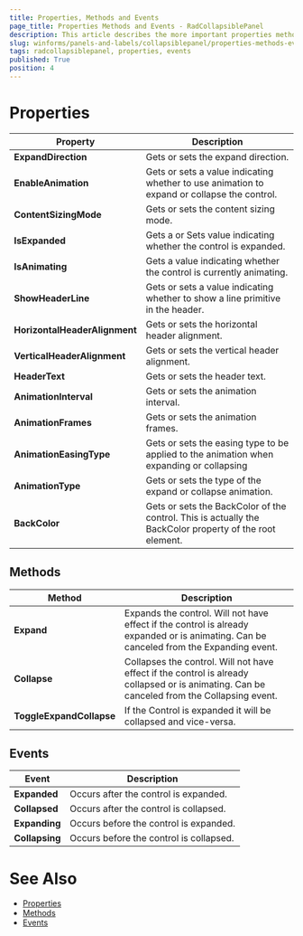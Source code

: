 ```yaml
---
title: Properties, Methods and Events
page_title: Properties Methods and Events - RadCollapsiblePanel
description: This article describes the more important properties methods and events of RadCollapsiblePanel.
slug: winforms/panels-and-labels/collapsiblepanel/properties-methods-events
tags: radcollapsiblepanel, properties, events
published: True
position: 4
---
```


# Properties

|Property|Description|
|------|------|
|**ExpandDirection**|Gets or sets the expand direction.|
|**EnableAnimation**|Gets or sets a value indicating whether to use animation to expand or collapse the control.|
|**ContentSizingMode**|Gets or sets the content sizing mode.|
|**IsExpanded**|Gets a or Sets value indicating whether the control is expanded.|
|**IsAnimating**|Gets a value indicating whether the control is currently animating.|
|**ShowHeaderLine**|Gets or sets a value indicating whether to show a line primitive in the header.|
|**HorizontalHeaderAlignment**|Gets or sets the horizontal header alignment.|
|**VerticalHeaderAlignment**|Gets or sets the vertical header alignment.|
|**HeaderText**|Gets or sets the header text.|
|**AnimationInterval**|Gets or sets the animation interval.|
|**AnimationFrames**|Gets or sets the animation frames.|
|**AnimationEasingType**|Gets or sets the easing type to be applied to the animation when expanding or collapsing|
|**AnimationType**|Gets or sets the type of the expand or collapse animation.|
|**BackColor**|Gets or sets the BackColor of the control. This is actually the BackColor property of the root element.|

## Methods

|Method|Description|
|------|------|
|**Expand**|Expands the control. Will not have effect if the control is already expanded or is animating. Can be canceled from the Expanding event.|
|**Collapse**|Collapses the control. Will not have effect if the control is already collapsed or is animating. Can be canceled from the Collapsing event.|
|**ToggleExpandCollapse**|If the Control is expanded it will be collapsed and vice-versa.|

## Events

|Event|Description|
|------|------|
|**Expanded**|Occurs after the control is expanded.|
|**Collapsed**|Occurs after the control is collapsed.|
|**Expanding**|Occurs before the control is expanded.|
|**Collapsing**|Occurs before the control is collapsed.|

# See Also

* [Properties](https://docs.telerik.com/devtools/winforms/api/telerik.wincontrols.ui.radcollapsiblepanel.html#properties)
* [Methods](https://docs.telerik.com/devtools/winforms/api/telerik.wincontrols.ui.radcollapsiblepanel.html#methods)
* [Events](https://docs.telerik.com/devtools/winforms/api/telerik.wincontrols.ui.radcollapsiblepanel.html#events)
